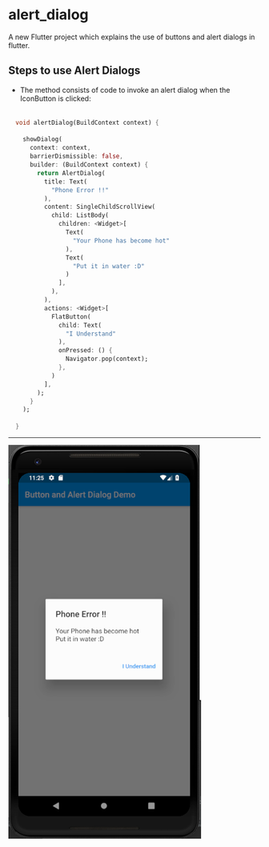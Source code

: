 # alert_dialog

A new Flutter project which explains the use of buttons and alert dialogs in flutter.

## Steps to use Alert Dialogs

* The method consists of code to invoke an alert dialog when the IconButton is clicked:

```dart

  void alertDialog(BuildContext context) {

    showDialog(
      context: context,
      barrierDismissible: false,
      builder: (BuildContext context) {
        return AlertDialog(
          title: Text(
            "Phone Error !!"
          ),
          content: SingleChildScrollView(
            child: ListBody(
              children: <Widget>[
                Text(
                  "Your Phone has become hot"
                ),
                Text(
                  "Put it in water :D"
                )
              ],
            ),
          ),
          actions: <Widget>[
            FlatButton(
              child: Text(
                "I Understand"
              ),
              onPressed: () {
                Navigator.pop(context);
              },
            )
          ],
        );
      }
    );

  }

```

<hr>

![](./screenshots/screen.png)
